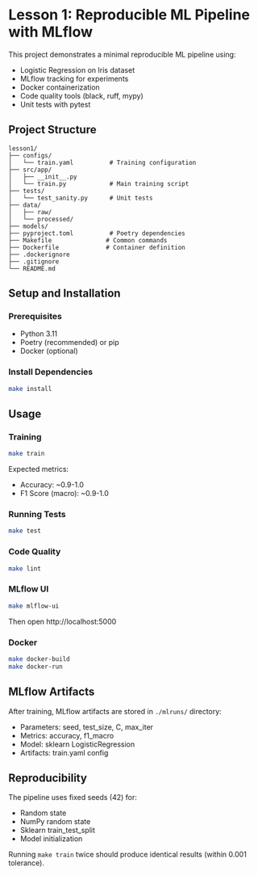 # Lesson 1: Reproducible ML Pipeline with MLflow

This project demonstrates a minimal reproducible ML pipeline using:
- Logistic Regression on Iris dataset
- MLflow tracking for experiments
- Docker containerization
- Code quality tools (black, ruff, mypy)
- Unit tests with pytest

## Project Structure

```
lesson1/
├── configs/
│   └── train.yaml          # Training configuration
├── src/app/
│   ├── __init__.py
│   └── train.py            # Main training script
├── tests/
│   └── test_sanity.py      # Unit tests
├── data/
│   ├── raw/
│   └── processed/
├── models/
├── pyproject.toml          # Poetry dependencies
├── Makefile               # Common commands
├── Dockerfile             # Container definition
├── .dockerignore
├── .gitignore
└── README.md
```

## Setup and Installation

### Prerequisites
- Python 3.11
- Poetry (recommended) or pip
- Docker (optional)

### Install Dependencies
```bash
make install
```

## Usage

### Training
```bash
make train
```

Expected metrics:
- Accuracy: ~0.9-1.0
- F1 Score (macro): ~0.9-1.0

### Running Tests
```bash
make test
```

### Code Quality
```bash
make lint
```

### MLflow UI
```bash
make mlflow-ui
```
Then open http://localhost:5000

### Docker
```bash
make docker-build
make docker-run
```

## MLflow Artifacts

After training, MLflow artifacts are stored in `./mlruns/` directory:
- Parameters: seed, test_size, C, max_iter
- Metrics: accuracy, f1_macro
- Model: sklearn LogisticRegression
- Artifacts: train.yaml config

## Reproducibility

The pipeline uses fixed seeds (42) for:
- Random state
- NumPy random state
- Sklearn train_test_split
- Model initialization

Running `make train` twice should produce identical results (within 0.001 tolerance).
